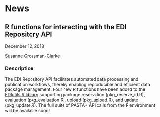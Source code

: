 # News 

## R functions for interacting with the EDI Repository API

December 12, 2018

Susanne Grossman-Clarke

### Description

The EDI Repository API facilitates automated data processing and publication workflows, thereby enabling reproducible and efficient data package management. Four new R functions have been added to the [EDIutils R library](https://github.com/EDIorg/EDIutils) supporting package reservation (pkg_reserve_id.R), evaluation (pkg_evaluation.R), upload (pkg_upload.R), and update (pkg_update.R). The full suite of PASTA+ API calls from the R environment will be available soon!

<!-- News -->
